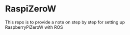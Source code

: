 # RaspiZeroW
This repo is to provide a note on step by step for setting up RaspberryPiZeroW with ROS
